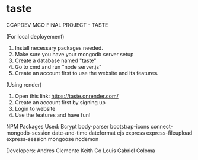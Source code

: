 # taste
CCAPDEV MCO FINAL PROJECT - TASTE

(For local deployement)
1. Install necessary packages needed.
2. Make sure you have your mongodb server setup
3. Create a database named "taste"
4. Go to cmd and run "node server.js"
5. Create an account first to use the website and its features.


(Using render)
1. Open this link: https://taste.onrender.com/
2. Create an account first by signing up
3. Login to website
4. Use the features and have fun!


NPM Packages Used:
  Bcrypt
  body-parser
  bootstrap-icons
  connect-mongodb-session
  date-and-time
  dateformat
  ejs
  express
  express-fileupload
  express-session
  mongoose
  nodemon

Developers:
 Andres Clemente
 Keith Co 
 Louis Gabriel Coloma